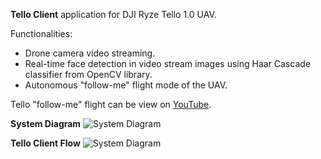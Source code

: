 **Tello Client** application for DJI Ryze Tello 1.0 UAV.

Functionalities:
- Drone camera video streaming.
- Real-time face detection in video stream images using Haar Cascade classifier from OpenCV library.
- Autonomous "follow-me" flight mode of the UAV.

Tello "follow-me" flight can be view on [YouTube](https://www.youtube.com/watch?v=JM1rvrMFqlA).

**System Diagram**
![System Diagram](/documentation_tello_system_diagram.png)

**Tello Client Flow**
![System Diagram](/tello_client_flow.png)
